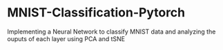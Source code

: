 # MNIST-Classification-Pytorch
Implementing a Neural Network to classify MNIST data and analyzing the ouputs of each layer using PCA and tSNE
